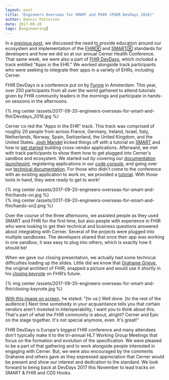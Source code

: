 ```yaml
---
layout: post
title: "Engineers Overseas for SMART and FHIR (FHIR DevDays 2016)"
author: Dennis Patterson
date: 2017-09-20
tags: [engineering]
---
```


In a [previous post](http://engineering.cerner.com/blog/engineers-on-the-road-for-smart-and-fhir/), we discussed the need to provide education around our ecosystem and implementation of the [FHIRⓇ](http://hl7.org/fhir/overview-dev.html) and [SMARTⓇ](http://docs.smarthealthit.org/) standards for developers and how we did so at our annual Cerner Health Conference. That same week, we were also a part of [FHIR DevDays](http://www.fhirdevdays.com/), which included a track entitled "Apps in the EHR." We worked alongside track participants who were seeking to integrate their apps in a variety of EHRs, including Cerner.

FHIR DevDays is a conference put on by [Furore](http://fhir.furore.com/) in Amsterdam. This year, over 250 participants from all over the world gathered to attend tutorials given by FHIR community leaders in the mornings and participate in hands-on sessions in the afternoons.

{% img center /assets/2017-09-20-engineers-overseas-for-smart-and-fhir/Devdays_2016.jpg %}

Cerner co-led the "Apps in the EHR" track. This track was comprised of roughly 20 people from across France, Germany, Ireland, Israel, Italy, Netherlands, Norway, Spain, Switzerland, the United Kingdom, and the United States. [Josh Mandel](https://twitter.com/JoshCMandel) kicked things off with a tutorial on [SMART](http://smarthealthit.org/) and how to [get started](http://docs.smarthealthit.org/) building cross-vendor applications. Afterward, we met with track participants to show them how to get plugged into Cerner's sandbox and ecosystem. We started out by covering our [documentation launchpoint](https://code.cerner.com/), registering applications in our [code console](https://code.cerner.com/developer/smart-on-fhir), and going over our [technical documentation](http://fhir.cerner.com/). For those who didn't come to the conference with an existing application to work on, we provided a [tutorial](http://engineering.cerner.com/smart-on-fhir-tutorial). With those tools in hand, they were ready to get to work!

{% img center /assets/2017-09-20-engineers-overseas-for-smart-and-fhir/hands-on.jpg %}
<br />
{% img center /assets/2017-09-20-engineers-overseas-for-smart-and-fhir/hands-on2.png %}

Over the course of the three afternoons, we assisted people as they used SMART and FHIR for the first time, but also people with experience in FHIR who were looking to get their technical and business questions answered about integrating with Cerner.
Several of the projects were plugged into multiple sandboxes. The developers shared that once their app was working in one sandbox, it was easy to plug into others, which is exactly how it should be!

When we gave our closing presentation, we actually had some technical difficulties loading up the slides. Little did we know that [Grahame Grieve](https://twitter.com/grahamegrieve), the original architect of FHIR, snapped a picture and would use it shortly in his [closing keynote](https://vimeo.com/192190127) on FHIR’s future.

{% img center /assets/2017-09-20-engineers-overseas-for-smart-and-fhir/closing-keynote.jpg %}

[With this image on screen](https://twitter.com/fhir_furore/status/799626324927053824), he stated: "[to us:] Well done. [to the rest of the audience:] Next time somebody in your acquaintance tells you that certain vendors aren't invested in interoperability, I want you to think about this. That's part of what the FHIR community is about, alright? Cerner and Epic on the stage together. It's not special anymore, even. It's great!"

FHIR DevDays is Europe's biggest FHIR conference and many attendees don't typically make it to the tri-annual HL7 Working Group Meetings that focus on the formation and evolution of the specification. We were pleased to be a part of that gathering and to work alongside people interested in engaging with Cerner. But, we were also encouraged by the comments Grahame and others gave as they expressed appreciation that Cerner would be present and show our interest and dedication to the standard. We look forward to being back at DevDays 2017 this November to lead tracks on SMART & FHIR and CDS Hooks.
